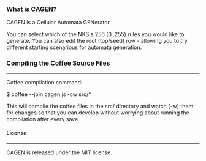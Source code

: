 ### What is CAGEN?
CAGEN is a Cellular Automata GENerator. 

You can select which of the NKS's 256 (0..255) rules you would like to generate. You can also edit the root (top/seed) row - allowing you to try different starting scenarious for automata generation.



### Compiling the Coffee Source Files
***
Coffee compilation command:

$ coffee --join cagen.js -cw src/*

This will compile the coffee files in the src/ directory and watch (-w) them for changes so that you can develop without worrying about running the compilation after every save.


#### License
***
CAGEN is released under the MIT license.
